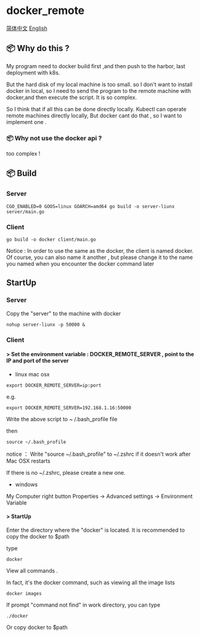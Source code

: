 # docker_remote

[简体中文](https://github.com/jivi20029/docker_remote/blob/master/README-zh_CN.md) [English](https://github.com/jivi20029/docker_remote/blob/master/README.md)

## 📦 Why do this ?
My program need to docker build first ,and then push to the harbor, last deployment with k8s.

But the hard disk of my local machine is too small. so I don't want to install docker in local, 
so I need to send the program to the remote machine with docker,and then execute the script.
It is so complex. 

So I think that if all this can be done directly locally. Kubectl can operate remote machines directly locally,
But docker cant do that , so I want to implement one .  

###  📦 Why not use the docker api ?   
too complex !

## 📦 Build
### Server
```shell script
CGO_ENABLED=0 GOOS=linux GOARCH=amd64 go build -o server-liunx server/main.go 
```

### Client
```shell script
go build -o docker client/main.go 
```
Notice : In order to use the same as the docker, the client is named docker.
Of course, you can also name it another , but please change it to the name you named when you encounter the docker command later

## StartUp
### Server
Copy the "server" to the machine with docker
```shell script
nohup server-liunx -p 50000 &
```
### Client
#### \> Set the environment variable : DOCKER_REMOTE_SERVER , point to the IP and port of the server  

* linux mac osx
```shell script
export DOCKER_REMOTE_SERVER=ip:port
```
e.g. 
```shell script
export DOCKER_REMOTE_SERVER=192.168.1.16:50000
```
Write the above script to ~ /.bash_profile file

then 
```shell script
source ~/.bash_profile 
```
notice ：
Write "source ~/.bash_profile" to ~/.zshrc if it doesn't work after Mac OSX restarts

If there is no ~/.zshrc, please create a new one.


* windows

My Computer right button Properties -> Advanced settings -> Environment Variable

#### \> StartUp

Enter the directory where the "docker" is located. 
It is recommended to copy the docker to $path

type
```shell script
docker
```
View all commands .

In fact, it's the docker command, such as viewing all the image lists
```shell script
docker images 
```

If prompt "command not find" in work directory, you can type
```shell script
./docker 
```
Or copy docker to $path
